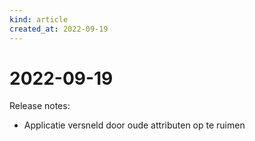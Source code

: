 ```yaml
---
kind: article
created_at: 2022-09-19
---
```


# 2022-09-19

Release notes:

* Applicatie versneld door oude attributen op te ruimen
